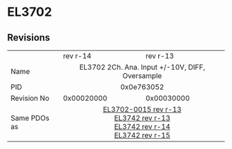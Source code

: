 # EL3702

## Revisions
<table>
<tr>
<td></td>
<td>rev r-14</td>
<td>rev r-13</td>
</tr>
<tr>
<td>Name</td>
<td colspan=2 align="center">EL3702 2Ch. Ana. Input +/-10V, DIFF, Oversample</td>
</tr>
<tr>
<td>PID</td>
<td colspan=2 align="center">0x0e763052</td>
</tr>
<tr>
<td>Revision No</td>
<td>0x00020000</td>
<td>0x00030000</td>
</tr>
<tr>
<td>Same PDOs as</td>
<td colspan=2 align="center"><a href="EL3702-0015.md">EL3702-0015 rev r-13</a><br/><a href="EL3742.md">EL3742 rev r-13</a><br/><a href="EL3742.md">EL3742 rev r-14</a><br/><a href="EL3742.md">EL3742 rev r-15</a></td>
</tr>
</table>

